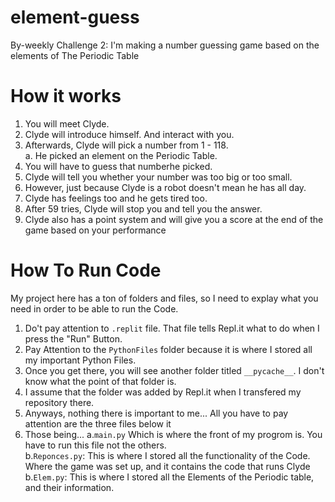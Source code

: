 # element-guess
By-weekly Challenge 2:  I'm making a number guessing game based on the elements of The Periodic Table
# How it works
1. You will meet Clyde.
2. Clyde will introduce himself. And interact with you.
3. Afterwards,  Clyde will pick a number from 1 - 118.<br>
	a. He picked an element on the Periodic Table.
4. You will have to guess that numberhe picked.
5. Clyde will tell you whether your number was too big or too small.
6. However, just because Clyde is a robot doesn't mean he has all day.
7. Clyde has feelings too and he gets tired too.
8. After 59 tries, Clyde will stop you and tell you the answer.
9. Clyde also has a point system and will give you a score at the end of the game based on your performance
# How To Run Code
My project here has a ton of folders and files, so I need to explay what you need in order to be able to run the Code.
1. Do't pay attention to `.replit` file.  That file tells Repl.it what to do when I press the "Run" Button.
2. Pay Attention to the `PythonFiles` folder because it is where I stored all my important Python Files.
3. Once you get there, you will see another folder titled `__pycache__`.  I don't know what the point of that folder is.
4. I assume that the folder was added by Repl.it when I transfered my repository there.
5. Anyways, nothing there is important to me... All you have to pay attention are the three files below it
6. Those being...
	a.`main.py` Which is where the front of my progrom is.  You have to run this file not the others.<br>
	b.`Reponces.py`: This is where I stored all the functionality of the Code.  Where the game was set up, and it contains the code that runs Clyde<br>
	b.`Elem.py`: This is where I stored all the Elements of the Periodic table, and their information.<br>
